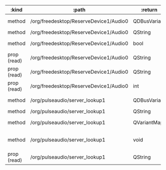 :kind       | :path                                  | :return      | :root           | :sig                                                                                                  
----------- | -------------------------------------- | ------------ | --------------- | ------------------------------------------------------------------------------------------------------
method      | /org/freedesktop/ReserveDevice1/Audio0 | QDBusVariant | org.PulseAudio1 | org.freedesktop.DBus.Properties.Get(QString interface, QString property)                              
method      | /org/freedesktop/ReserveDevice1/Audio0 | QString      | org.PulseAudio1 | org.freedesktop.DBus.Introspectable.Introspect()                                                      
method      | /org/freedesktop/ReserveDevice1/Audio0 | bool         | org.PulseAudio1 | org.freedesktop.ReserveDevice1.RequestRelease(int priority)                                           
prop (read) | /org/freedesktop/ReserveDevice1/Audio0 | QString      | org.PulseAudio1 | org.freedesktop.ReserveDevice1.ApplicationDeviceName                                                  
prop (read) | /org/freedesktop/ReserveDevice1/Audio0 | QString      | org.PulseAudio1 | org.freedesktop.ReserveDevice1.ApplicationName                                                        
prop (read) | /org/freedesktop/ReserveDevice1/Audio0 | int          | org.PulseAudio1 | org.freedesktop.ReserveDevice1.Priority                                                               
method      | /org/pulseaudio/server_lookup1         | QDBusVariant | org.PulseAudio1 | org.freedesktop.DBus.Properties.Get(QString interface_name, QString property_name)                    
method      | /org/pulseaudio/server_lookup1         | QString      | org.PulseAudio1 | org.freedesktop.DBus.Introspectable.Introspect()                                                      
method      | /org/pulseaudio/server_lookup1         | QVariantMap  | org.PulseAudio1 | org.freedesktop.DBus.Properties.GetAll(QString interface_name)                                        
method      | /org/pulseaudio/server_lookup1         | void         | org.PulseAudio1 | org.freedesktop.DBus.Properties.Set(QString interface_name, QString property_name, QDBusVariant value)
prop (read) | /org/pulseaudio/server_lookup1         | QString      | org.PulseAudio1 | org.PulseAudio.ServerLookup1.Address                                                                  
